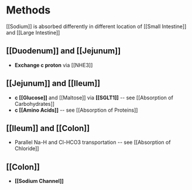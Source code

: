 

# Methods
[[Sodium]] is absorbed differently in different location of [[Small Intestine]] and [[Large Intestine]]

## [[Duodenum]] and [[Jejunum]]
- **Exchange c proton** via [[NHE3]]

## [[Jejunum]] and [[Ileum]]
- **c [[Glucose]]** and [[Maltose]] via **[[SGLT1]]** -- see [[Absorption of Carbohydrates]]
- **c [[Amino Acids]]** -- see [[Absorption of Proteins]]

## [[Ileum]] and [[Colon]]
- Parallel Na-H and Cl-HCO3 transportation -- see [[Absorption of Chloride]]

## [[Colon]]
- **[[Sodium Channel]]**
